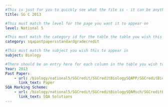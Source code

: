 ```yaml
---
#This is just for you to quickly see what the file is - it can be anything you want
title: SG C 2013

#This must match the level for the page you want it to appear on
level: National 5

#This must match the category id for the table the table you wish this to appear in
category: sqapastpapersstandardgradecredit

#This must match the subject you wish this to appear in
subject: Biology

#There should be an entry here for each column in the table you wish to populate:
Year: 2013
Past Paper:
    - url: /biology/national5/SGCredit/SGCreditBiologySQAPP/SGCreditBiologySQApp2013.pdf
      link_text: Paper
SQA Marking Scheme:
    - url: /biology/national5/SGCredit/SGCreditBiologySQAMsch/SGCreditBiologySQAmsch2013.pdf
      link_text: SQA Solutions
---
```


